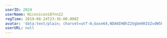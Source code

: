 ```yaml
---
userID: 2024
userName: Niconiconi07nn22
regTime: 2019-08-24T23:36:00.000Z
avatar: 'data:text/plain; charset=utf-8;base64,NDA0IHBhZ2Ugbm90IGZvdW5kCg=='
userURL: null
---
```




